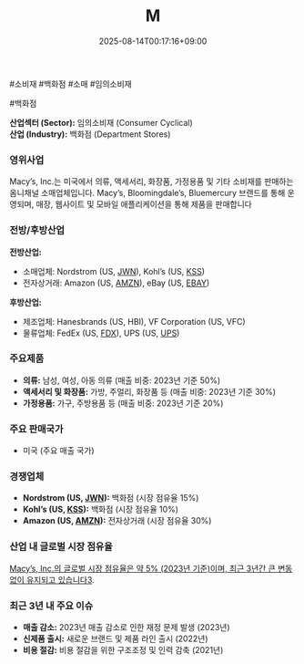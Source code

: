 ﻿---
title: "M"
date: 2025-08-14T00:17:16+09:00
lastmod: 2025-08-14T00:17:16+09:00
type: docs
sidebar:
  open: true
weight: 541
---
<div style="display:none">
  <meta property="article:published_time" content="2025-08-13T15:17:16Z" />
  <meta property="article:modified_time" content="2025-08-13T15:17:16Z" />
</div>
#소비재 #백화점 #소매 #임의소비재

#백화점

**산업섹터 (Sector):** 임의소비재 (Consumer Cyclical)  
**산업 (Industry):** 백화점 (Department Stores)

### 영위사업

Macy’s, Inc.는 미국에서 의류, 액세서리, 화장품, 가정용품 및 기타 소비재를 판매하는 옴니채널 소매업체입니다. Macy’s, Bloomingdale’s, Bluemercury 브랜드를 통해 운영되며, 매장, 웹사이트 및 모바일 애플리케이션을 통해 제품을 판매합니다

### 전방/후방산업

**전방산업:**

- 소매업체: Nordstrom (US, [JWN](/company-analysis/jwn/)), Kohl’s (US, [KSS](/company-analysis/kss/))
- 전자상거래: Amazon (US, [AMZN](/company-analysis/amzn/)), eBay (US, [EBAY](/company-analysis/ebay/))

**후방산업:**

- 제조업체: Hanesbrands (US, HBI), VF Corporation (US, VFC)
- 물류업체: FedEx (US, [FDX](/company-analysis/fdx/)), UPS (US, [UPS](/company-analysis/ups/))

### 주요제품

- **의류:** 남성, 여성, 아동 의류 (매출 비중: 2023년 기준 50%)
- **액세서리 및 화장품:** 가방, 주얼리, 화장품 등 (매출 비중: 2023년 기준 30%)
- **가정용품:** 가구, 주방용품 등 (매출 비중: 2023년 기준 20%)

### 주요 판매국가

- 미국 (주요 매출 국가)

### 경쟁업체

- **Nordstrom (US, [JWN](/company-analysis/jwn/)):** 백화점 (시장 점유율 15%)
- **Kohl’s (US, [KSS](/company-analysis/kss/)):** 백화점 (시장 점유율 10%)
- **Amazon (US, [AMZN](/company-analysis/amzn/)):** 전자상거래 (시장 점유율 30%)

### 산업 내 글로벌 시장 점유율

[Macy’s, Inc.의 글로벌 시장 점유율은 약 5% (2023년 기준)이며, 최근 3년간 큰 변동 없이 유지되고 있습니다](https://stockanalysis.com/stocks/m/company/)[3](https://stockanalysis.com/stocks/m/company/).

### 최근 3년 내 주요 이슈

- **매출 감소:** 2023년 매출 감소로 인한 재정 문제 발생 (2023년)
- **신제품 출시:** 새로운 브랜드 및 제품 라인 출시 (2022년)
- **비용 절감:** 비용 절감을 위한 구조조정 및 인력 감축 (2021년)
